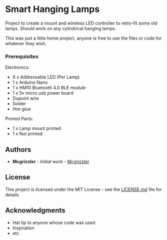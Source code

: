 # Smart Hanging Lamps

Project to create a mount and wireless LED controller to retro-fit some old lamps.  Should work on any cylindrical hanging lamps.

This was just a little home project, anyone is free to use the files or code for whatever they wish.

### Prerequisites

Electronics:
- 8 x Addressable LED (Per Lamp)
- 1 x Arduino Nano
- 1 x HM10 Bluetooth 4.0 BLE module
- 1 x 5v micro usb power board
- Dupoint wire
- Solder
- Hot-glue

Printed Parts:
- 1 x Lamp mount printed
- 1 x Nut printed

## Authors

* **Mcgrizzler** - *Initial work* - [Mcgrizzler](https://github.com/mcgrizzler)

## License
This project is licensed under the MIT License - see the [LICENSE.md](LICENSE.md) file for details

## Acknowledgments

* Hat tip to anyone whose code was used
* Inspiration
* etc
